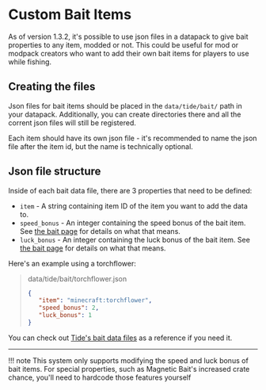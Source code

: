 # Custom Bait Items

As of version 1.3.2, it's possible to use json files in a datapack to give bait properties to any item, modded or not. This could be useful for mod or modpack creators who want to add their own bait items for players to use while fishing.

## Creating the files

Json files for bait items should be placed in the `data/tide/bait/` path in your datapack. Additionally, you can create directories there and all the corrent json files will still be registered.

Each item should have its own json file - it's recommended to name the json file after the item id, but the name is technically optional.

## Json file structure

Inside of each bait data file, there are 3 properties that need to be defined:

- `item` - A string containing item ID of the item you want to add the data to.
- `speed_bonus` - An integer containing the speed bonus of the bait item. See [the bait page](/items/bait-items/#stats) for details on what that means.
- `luck_bonus` - An integer containing the luck bonus of the bait item. See [the bait page](/items/bait-items/#stats) for details on what that means.

Here's an example using a torchflower:

> data/tide/bait/torchflower.json
> ```json
> {
>    "item": "minecraft:torchflower",
>    "speed_bonus": 2,
>    "luck_bonus": 1
> }
> ```

You can check out [Tide's bait data files](https://github.com/Lightning-64/Tide/tree/main/common/src/main/resources/data/tide/bait) as a reference if you need it.

---

!!! note
    This system only supports modifying the speed and luck bonus of bait items. For special properties, such as Magnetic Bait's increased crate chance, you'll need to hardcode those features yourself